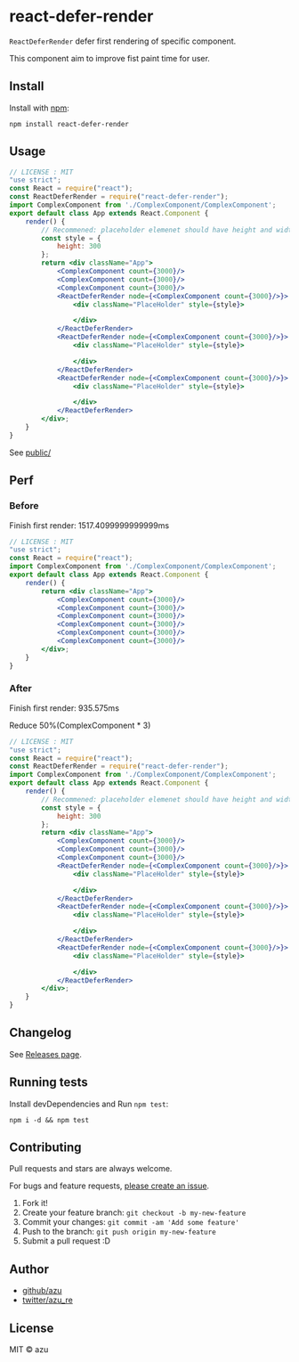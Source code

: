 # react-defer-render

`ReactDeferRender` defer first rendering of specific component.

This component aim to improve fist paint time for user.

## Install

Install with [npm](https://www.npmjs.com/):

    npm install react-defer-render

## Usage

```jsx
// LICENSE : MIT
"use strict";
const React = require("react");
const ReactDeferRender = require("react-defer-render");
import ComplexComponent from './ComplexComponent/ComplexComponent';
export default class App extends React.Component {
    render() {
        // Recommened: placeholder elemenet should have height and width for recovering scroll position
        const style = {
            height: 300
        };
        return <div className="App">
            <ComplexComponent count={3000}/>
            <ComplexComponent count={3000}/>
            <ComplexComponent count={3000}/>
            <ReactDeferRender node={<ComplexComponent count={3000}/>}>
                <div className="PlaceHolder" style={style}>

                </div>
            </ReactDeferRender>
            <ReactDeferRender node={<ComplexComponent count={3000}/>}>
                <div className="PlaceHolder" style={style}>

                </div>
            </ReactDeferRender>
            <ReactDeferRender node={<ComplexComponent count={3000}/>}>
                <div className="PlaceHolder" style={style}>

                </div>
            </ReactDeferRender>
        </div>;
    }
}
```

See [public/](public)

## Perf

### Before

Finish first render: 1517.4099999999999ms

```jsx
// LICENSE : MIT
"use strict";
const React = require("react");
import ComplexComponent from './ComplexComponent/ComplexComponent';
export default class App extends React.Component {
    render() {
        return <div className="App">
            <ComplexComponent count={3000}/>
            <ComplexComponent count={3000}/>
            <ComplexComponent count={3000}/>
            <ComplexComponent count={3000}/>
            <ComplexComponent count={3000}/>
            <ComplexComponent count={3000}/>
        </div>;
    }
}
```

### After

Finish first render: 935.575ms

Reduce 50%(ComplexComponent * 3)

```jsx
// LICENSE : MIT
"use strict";
const React = require("react");
const ReactDeferRender = require("react-defer-render");
import ComplexComponent from './ComplexComponent/ComplexComponent';
export default class App extends React.Component {
    render() {
        // Recommened: placeholder elemenet should have height and width for recovering scroll position
        const style = {
            height: 300
        };
        return <div className="App">
            <ComplexComponent count={3000}/>
            <ComplexComponent count={3000}/>
            <ComplexComponent count={3000}/>
            <ReactDeferRender node={<ComplexComponent count={3000}/>}>
                <div className="PlaceHolder" style={style}>

                </div>
            </ReactDeferRender>
            <ReactDeferRender node={<ComplexComponent count={3000}/>}>
                <div className="PlaceHolder" style={style}>

                </div>
            </ReactDeferRender>
            <ReactDeferRender node={<ComplexComponent count={3000}/>}>
                <div className="PlaceHolder" style={style}>

                </div>
            </ReactDeferRender>
        </div>;
    }
}
```

## Changelog

See [Releases page](https://github.com/azu/react-defer-render/releases).

## Running tests

Install devDependencies and Run `npm test`:

    npm i -d && npm test

## Contributing

Pull requests and stars are always welcome.

For bugs and feature requests, [please create an issue](https://github.com/azu/react-defer-render/issues).

1. Fork it!
2. Create your feature branch: `git checkout -b my-new-feature`
3. Commit your changes: `git commit -am 'Add some feature'`
4. Push to the branch: `git push origin my-new-feature`
5. Submit a pull request :D

## Author

- [github/azu](https://github.com/azu)
- [twitter/azu_re](https://twitter.com/azu_re)

## License

MIT © azu
